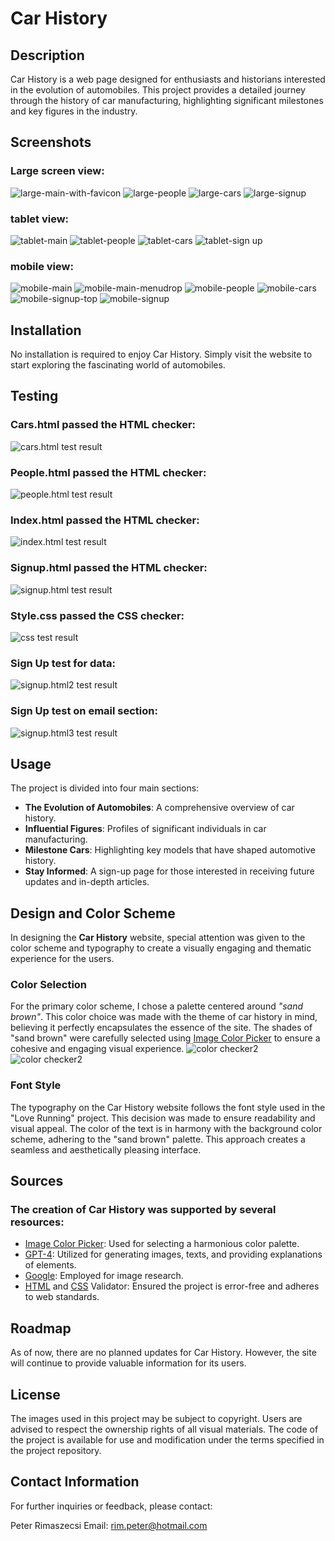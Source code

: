 # Car History
## Description
Car History is a web page designed for enthusiasts and historians interested in the evolution of automobiles. This project provides a detailed journey through the history of car manufacturing, highlighting significant milestones and key figures in the industry.

## Screenshots
### Large screen view:
![large-main-with-favicon](readme-images/large-main-with-favicon.png)
![large-people](readme-images/large-people.png)
![large-cars](readme-images/large-cars.png)
![large-signup](readme-images/large-signup.png)
### tablet view:
![tablet-main](readme-images/tablet-main.png)
![tablet-people](readme-images/tablet-people.png)
![tablet-cars](readme-images/tablet-cars.png)
![tablet-sign up](readme-images/tablet-sign_up.png)
### mobile view:
![mobile-main](readme-images/mobile-main.png) ![mobile-main-menudrop](readme-images/mobile-main-menudrop.png)
![mobile-people](readme-images/mobile-people.png) ![mobile-cars](readme-images/mobile-cars.png)
![mobile-signup-top](readme-images/mobile-signup-top.png) ![mobile-signup](readme-images/mobile-signup.png)

## Installation
No installation is required to enjoy Car History. Simply visit the website to start exploring the fascinating world of automobiles.
## Testing
### Cars.html passed the HTML checker:
![cars.html test result](readme-images/cars_html.png)
### People.html passed the HTML checker:
![people.html test result](readme-images/people_html.png)
### Index.html passed the HTML checker:
![index.html test result](readme-images/index_html.png)
### Signup.html passed the HTML checker:
![signup.html test result](readme-images/signup_html_test.png)
### Style.css passed the CSS checker:
![css test result](readme-images/css_test.png)
### Sign Up test for data:
![signup.html2 test result](readme-images/sign_up_test2.png)
### Sign Up test on email section:
![signup.html3 test result](readme-images/sign_up_test.png)


## Usage
The project is divided into four main sections:

- **The Evolution of Automobiles**: A comprehensive overview of car history.
- **Influential Figures**: Profiles of significant individuals in car manufacturing.
- **Milestone Cars**: Highlighting key models that have shaped automotive history.
- **Stay Informed**: A sign-up page for those interested in receiving future updates and in-depth articles.

## Design and Color Scheme

In designing the **Car History** website, special attention was given to the color scheme and typography to create a visually engaging and thematic experience for the users.

### Color Selection
For the primary color scheme, I chose a palette centered around _"sand brown"_. This color choice was made with the theme of car history in mind, believing it perfectly encapsulates the essence of the site. The shades of "sand brown" were carefully selected using [Image Color Picker](https://imagecolorpicker.com/) to ensure a cohesive and engaging visual experience.
![color checker2](readme-images/color_checker2.png)
![color checker2](readme-images/color_checker1.png)

### Font Style
The typography on the Car History website follows the font style used in the "Love Running" project. This decision was made to ensure readability and visual appeal. The color of the text is in harmony with the background color scheme, adhering to the "sand brown" palette. This approach creates a seamless and aesthetically pleasing interface.

## Sources

### The creation of Car History was supported by several resources:

- [Image Color Picker](https://imagecolorpicker.com/): Used for selecting a harmonious color palette. 
- [GPT-4](https://chat.openai.com/?model=gpt-4): Utilized for generating images, texts, and providing explanations of elements.
- [Google](www.google.com): Employed for image research.
- [HTML](https://validator.w3.org/) and [CSS](https://jigsaw.w3.org/css-validator/) Validator: Ensured the project is error-free and adheres to web standards.

## Roadmap
As of now, there are no planned updates for Car History. However, the site will continue to provide valuable information for its users.

## License
The images used in this project may be subject to copyright. Users are advised to respect the ownership rights of all visual materials. The code of the project is available for use and modification under the terms specified in the project repository.

## Contact Information
For further inquiries or feedback, please contact:

Peter Rimaszecsi
Email: rim.peter@hotmail.com



